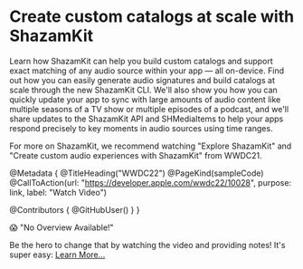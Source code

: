 # Create custom catalogs at scale with ShazamKit

Learn how ShazamKit can help you build custom catalogs and support exact matching of any audio source within your app — all on-device. Find out how you can easily generate audio signatures and build catalogs at scale through the new ShazamKit CLI. We'll also show you how you can quickly update your app to sync with large amounts of audio content like multiple seasons of a TV show or multiple episodes of a podcast, and we'll share updates to the ShazamKit API and SHMediaItems to help your apps respond precisely to key moments in audio sources using time ranges.

For more on ShazamKit, we recommend watching "Explore ShazamKit" and "Create custom audio experiences with ShazamKit" from WWDC21.

@Metadata {
   @TitleHeading("WWDC22")
   @PageKind(sampleCode)
   @CallToAction(url: "https://developer.apple.com/wwdc22/10028", purpose: link, label: "Watch Video")

   @Contributors {
      @GitHubUser(<replace this with your GitHub handle>)
   }
}

😱 "No Overview Available!"

Be the hero to change that by watching the video and providing notes! It's super easy:
 [Learn More…](https://wwdcnotes.github.io/WWDCNotes/documentation/wwdcnotes/contributing)
